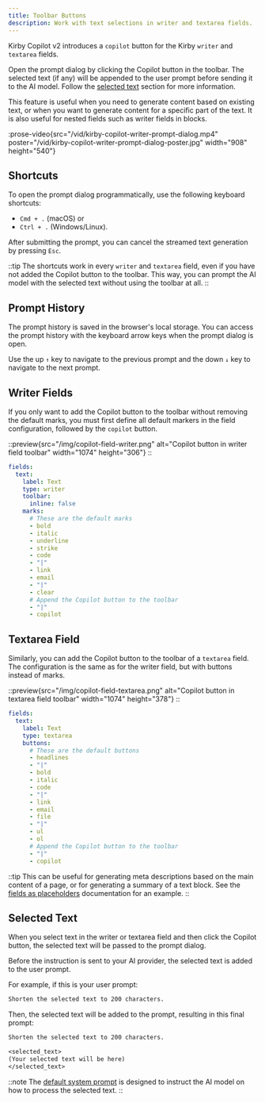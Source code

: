 ```yaml
---
title: Toolbar Buttons
description: Work with text selections in writer and textarea fields.
---
```


Kirby Copilot v2 introduces a `copilot` button for the Kirby `writer` and `textarea` fields.

Open the prompt dialog by clicking the Copilot button in the toolbar. The selected text (if any) will be appended to the user prompt before sending it to the AI model. Follow the [selected text](#selected-text) section for more information.

This feature is useful when you need to generate content based on existing text, or when you want to generate content for a specific part of the text. It is also useful for nested fields such as writer fields in blocks.

:prose-video{src="/vid/kirby-copilot-writer-prompt-dialog.mp4" poster="/vid/kirby-copilot-writer-prompt-dialog-poster.jpg" width="908" height="540"}

## Shortcuts

To open the prompt dialog programmatically, use the following keyboard shortcuts:

- `Cmd + .` (macOS) or
- `Ctrl + .` (Windows/Linux).

After submitting the prompt, you can cancel the streamed text generation by pressing `Esc`.

::tip
The shortcuts work in every `writer` and `textarea` field, even if you have not added the Copilot button to the toolbar. This way, you can prompt the AI model with the selected text without using the toolbar at all.
::

## Prompt History

The prompt history is saved in the browser's local storage. You can access the prompt history with the keyboard arrow keys when the prompt dialog is open.

Use the up `↑` key to navigate to the previous prompt and the down `↓` key to navigate to the next prompt.

## Writer Fields

If you only want to add the Copilot button to the toolbar without removing the default marks, you must first define all default markers in the field configuration, followed by the `copilot` button.

::preview{src="/img/copilot-field-writer.png" alt="Copilot button in writer field toolbar" width="1074" height="306"}
::

```yaml [pages/default.yml]
fields:
  text:
    label: Text
    type: writer
    toolbar:
      inline: false
    marks:
      # These are the default marks
      - bold
      - italic
      - underline
      - strike
      - code
      - "|"
      - link
      - email
      - "|"
      - clear
      # Append the Copilot button to the toolbar
      - "|"
      - copilot
```

## Textarea Field

Similarly, you can add the Copilot button to the toolbar of a `textarea` field. The configuration is the same as for the writer field, but with buttons instead of marks.

::preview{src="/img/copilot-field-textarea.png" alt="Copilot button in textarea field toolbar" width="1074" height="378"}
::

```yaml [pages/default.yml]
fields:
  text:
    label: Text
    type: textarea
    buttons:
      # These are the default buttons
      - headlines
      - "|"
      - bold
      - italic
      - code
      - "|"
      - link
      - email
      - file
      - "|"
      - ul
      - ol
      # Append the Copilot button to the toolbar
      - "|"
      - copilot
```

::tip
This can be useful for generating meta descriptions based on the main content of a page, or for generating a summary of a text block. See the [fields as placeholders](/docs/copilot/usage/placeholders) documentation for an example.
::

## Selected Text

When you select text in the writer or textarea field and then click the Copilot button, the selected text will be passed to the prompt dialog.

Before the instruction is sent to your AI provider, the selected text is added to the user prompt.

For example, if this is your user prompt:

```txt
Shorten the selected text to 200 characters.
```

Then, the selected text will be added to the prompt, resulting in this final prompt:

```txt
Shorten the selected text to 200 characters.

<selected_text>
(Your selected text will be here)
</selected_text>
```

::note
The [default system prompt](/docs/copilot/configuration/system-prompt#default-system-prompt) is designed to instruct the AI model on how to process the selected text.
::
